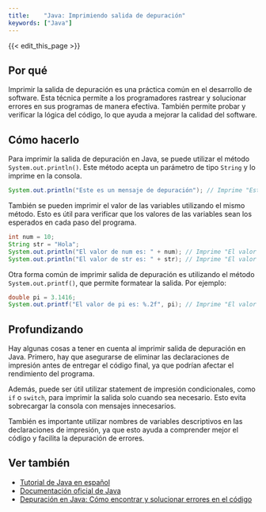 ```yaml
---
title:    "Java: Imprimiendo salida de depuración"
keywords: ["Java"]
---
```


{{< edit_this_page >}}

## Por qué

Imprimir la salida de depuración es una práctica común en el desarrollo de software. Esta técnica permite a los programadores rastrear y solucionar errores en sus programas de manera efectiva. También permite probar y verificar la lógica del código, lo que ayuda a mejorar la calidad del software.

## Cómo hacerlo

Para imprimir la salida de depuración en Java, se puede utilizar el método `System.out.println()`. Este método acepta un parámetro de tipo `String` y lo imprime en la consola.

```java
System.out.println("Este es un mensaje de depuración"); // Imprime "Este es un mensaje de depuración"
```

También se pueden imprimir el valor de las variables utilizando el mismo método. Esto es útil para verificar que los valores de las variables sean los esperados en cada paso del programa.

```java
int num = 10;
String str = "Hola";
System.out.println("El valor de num es: " + num); // Imprime "El valor de num es: 10"
System.out.println("El valor de str es: " + str); // Imprime "El valor de str es: Hola"
```

Otra forma común de imprimir salida de depuración es utilizando el método `System.out.printf()`, que permite formatear la salida. Por ejemplo:

```java
double pi = 3.1416;
System.out.printf("El valor de pi es: %.2f", pi); // Imprime "El valor de pi es: 3.14"
```

## Profundizando

Hay algunas cosas a tener en cuenta al imprimir salida de depuración en Java. Primero, hay que asegurarse de eliminar las declaraciones de impresión antes de entregar el código final, ya que podrían afectar el rendimiento del programa.

Además, puede ser útil utilizar statement de impresión condicionales, como `if` o `switch`, para imprimir la salida solo cuando sea necesario. Esto evita sobrecargar la consola con mensajes innecesarios.

También es importante utilizar nombres de variables descriptivos en las declaraciones de impresión, ya que esto ayuda a comprender mejor el código y facilita la depuración de errores.

## Ver también

- [Tutorial de Java en español](https://www.java.com/es/)
- [Documentación oficial de Java](https://docs.oracle.com/en/java/javase/index.html)
- [Depuración en Java: Cómo encontrar y solucionar errores en el código](https://www.genbeta.com/desarrollo/depuracion-java-como-encontrar-solucionar-errores-codigo)